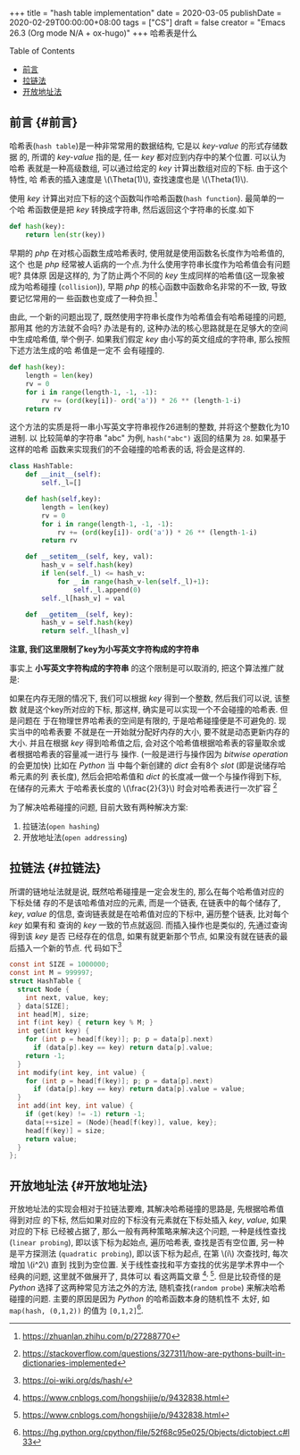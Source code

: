 +++
title = "hash table implementation"
date = 2020-03-05
publishDate = 2020-02-29T00:00:00+08:00
tags = ["CS"]
draft = false
creator = "Emacs 26.3 (Org mode N/A + ox-hugo)"
+++
哈希表是什么
<!--more-->

<div class="ox-hugo-toc toc">
<div></div>

<div class="heading">Table of Contents</div>

- [前言](#前言)
- [拉链法](#拉链法)
- [开放地址法](#开放地址法)

</div>
<!--endtoc-->


## 前言 {#前言}

哈希表(`hash table`)是一种非常常用的数据结构, 它是以 _key-value_ 的形式存储数据
的, 所谓的 _key-value_ 指的是, 任一 _key_ 都对应到内存中的某个位置. 可以认为哈希
表就是一种高级数组, 可以通过给定的 _key_ 计算出数组对应的下标. 由于这个特性, 哈
希表的插入速度是 \\(\Theta(1)\\), 查找速度也是 \\(\Theta(1)\\).

使用 _key_ 计算出对应下标的这个函数叫作哈希函数(`hash function`). 最简单的一个哈
希函数便是把 _key_ 转换成字符串, 然后返回这个字符串的长度.如下

```python
def hash(key):
    return len(str(key))
```

早期的 _php_ 在对核心函数生成哈希表时, 使用就是使用函数名长度作为哈希值的, 这个
也是 _php_ 经常被人诟病的一个点.为什么使用字符串长度作为哈希值会有问题呢? 具体原
因是这样的, 为了防止两个不同的 _key_ 生成同样的哈希值(这一现象被成为哈希碰撞
(`collision`)), 早期 _php_ 的核心函数中函数命名非常的不一致, 导致要记忆常用的一
些函数也变成了一种负担.[^fn:1]

由此, 一个新的问题出现了, 既然使用字符串长度作为哈希值会有哈希碰撞的问题, 那用其
他的方法就不会吗? 办法是有的, 这种办法的核心思路就是在足够大的空间中生成哈希值,
举个例子. 如果我们假定 _key_ 由小写的英文组成的字符串, 那么按照下述方法生成的哈
希值是一定不 会有碰撞的.

```python
def hash(key):
    length = len(key)
    rv = 0
    for i in range(length-1, -1, -1):
        rv += (ord(key[i])- ord('a')) * 26 ** (length-1-i)
    return rv
```

这个方法的实质是将一串小写英文字符串视作26进制的整数, 并将这个整数化为10进制. 以
比较简单的字符串 "abc" 为例, `hash("abc")` 返回的结果为 `28`. 如果基于这样的哈希
函数来实现我们的不会碰撞的哈希表的话, 将会是这样的.

```python
class HashTable:
    def __init__(self):
        self._l=[]

    def hash(self,key):
        length = len(key)
        rv = 0
        for i in range(length-1, -1, -1):
            rv += (ord(key[i])- ord('a')) * 26 ** (length-1-i)
        return rv

    def __setitem__(self, key, val):
        hash_v = self.hash(key)
        if len(self._l) <= hash_v:
            for _ in range(hash_v-len(self._l)+1):
                self._l.append(0)
        self._l[hash_v] = val

    def __getitem__(self, key):
        hash_v = self.hash(key)
        return self._l[hash_v]
```

**注意, 我们这里限制了key为小写英文字符构成的字符串**

事实上 **小写英文字符构成的字符串** 的这个限制是可以取消的, 把这个算法推广就是:

如果在内存无限的情况下, 我们可以根据 _key_ 得到一个整数, 然后我们可以说, 该整数
就是这个key所对应的下标, 那这样, 确实是可以实现一个不会碰撞的哈希表. 但是问题在
于在物理世界哈希表的空间是有限的, 于是哈希碰撞便是不可避免的. 现实当中的哈希表要
不就是在一开始就分配好内存的大小, 要不就是动态更新内存的大小. 并且在根据 _key_
得到哈希值之后, 会对这个哈希值根据哈希表的容量取余或者根据哈希表的容量减一进行与
操作. (一般是进行与操作因为 _bitwise operation_ 的会更加快)
比如在 _Python_ 当 中每个新创建的 _dict_ 会有8个 _slot_ (即是说储存哈希元素的列
表长度), 然后会把哈希值和 _dict_ 的长度减一做一个与操作得到下标, 在储存的元素大
于哈希表长度的 \\(\frac{2}{3}\\) 时会对哈希表进行一次扩容
[^fn:2]

为了解决哈希碰撞的问题, 目前大致有两种解决方案:

1.  拉链法(`open hashing`)
2.  开放地址法(`open addressing`)


## 拉链法 {#拉链法}

所谓的链地址法就是说, 既然哈希碰撞是一定会发生的, 那么在每个哈希值对应的下标处储
存的不是该哈希值对应的元素, 而是一个链表, 在链表中的每个储存了, _key_, _value_
的信息, 查询链表就是在哈希值对应的下标中, 遍历整个链表, 比对每个 _key_ 如果有和
查询的 _key_ 一致的节点就返回. 而插入操作也是类似的, 先通过查询得到该 _key_ 是否
已经存在的信息, 如果有就更新那个节点, 如果没有就在链表的最后插入一个新的节点. 代
码如下[^fn:3]

```c
const int SIZE = 1000000;
const int M = 999997;
struct HashTable {
  struct Node {
    int next, value, key;
  } data[SIZE];
  int head[M], size;
  int f(int key) { return key % M; }
  int get(int key) {
    for (int p = head[f(key)]; p; p = data[p].next)
      if (data[p].key == key) return data[p].value;
    return -1;
  }
  int modify(int key, int value) {
    for (int p = head[f(key)]; p; p = data[p].next)
      if (data[p].key == key) return data[p].value = value;
  }
  int add(int key, int value) {
    if (get(key) != -1) return -1;
    data[++size] = (Node){head[f(key)], value, key};
    head[f(key)] = size;
    return value;
  }
};
```


## 开放地址法 {#开放地址法}

开放地址法的实现会相对于拉链法要难, 其解决哈希碰撞的思路是, 先根据哈希值得到对应
的下标, 然后如果对应的下标没有元素就在下标处插入 _key_, _value_, 如果对应的下标
已经被占据了, 那么一般有两种策略来解决这个问题, 一种是线性查找(`linear
probing`), 即以该下标为起始点, 遍历哈希表, 查找是否有空位置, 另一种是平方探测法
(`quadratic probing`), 即以该下标为起点, 在第 \\(i\\) 次查找时, 每次增加 \\(i^2\\) 直到
找到为空位置.
关于线性查找和平方查找的优劣是学术界中一个经典的问题, 这里就不做展开了, 具体可以
看这两篇文章
[^fn:4]<sup>, </sup>[^fn:5].
但是比较奇怪的是 _Python_ 选择了这两种常见方法之外的方法, 随机查找(`random
probe`) 来解决哈希碰撞的问题. 主要的原因是因为 _Python_ 的哈希函数本身的随机性不
太好, 如 `map(hash, (0,1,2))` 的值为
`[0,1,2]`[^fn:6].

[^fn:1]: <https://zhuanlan.zhihu.com/p/27288770>
[^fn:2]: <https://stackoverflow.com/questions/327311/how-are-pythons-built-in-dictionaries-implemented>
[^fn:3]: <https://oi-wiki.org/ds/hash/>
[^fn:4]: <https://www.cnblogs.com/hongshijie/p/9432838.html>
[^fn:5]: <https://www.cnblogs.com/hongshijie/p/9432838.html>
[^fn:6]: <https://hg.python.org/cpython/file/52f68c95e025/Objects/dictobject.c#l33>
